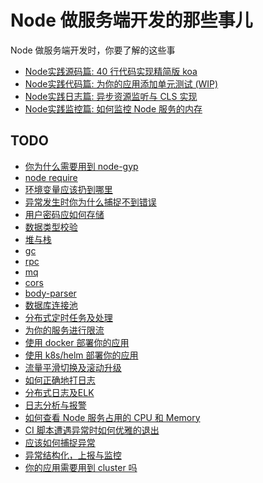 # Node 做服务端开发的那些事儿

Node 做服务端开发时，你要了解的这些事

+ [Node实践源码篇: 40 行代码实现精简版 koa](./koa.md)
+ [Node实践代码篇: 为你的应用添加单元测试 (WIP)](./test.md)
+ [Node实践日志篇: 异步资源监听与 CLS 实现](./cls.md)
+ [Node实践监控篇: 如何监控 Node 服务的内存](./mem.md)


## TODO

+ [你为什么需要用到 node-gyp](./gyp.md)
+ [node require]()
+ [环境变量应该扔到哪里]()
+ [异常发生时你为什么捕捉不到错误]()
+ [用户密码应如何存储]()
+ [数据类型校验]()
+ [堆与栈]()
+ [gc]()
+ [rpc]()
+ [mq]()
+ [cors]()
+ [body-parser]()
+ [数据库连接池]()
+ [分布式定时任务及处理](./cron.md)
+ [为你的服务进行限流](./rate-limit.md)
+ [使用 docker 部署你的应用](./docker.md)
+ [使用 k8s/helm 部署你的应用](./k8s.md)
+ [流量平滑切换及滚动升级](./roll-update.md)
+ [如何正确地打日志](./log.md)
+ [分布式日志及ELK]()
+ [日志分析与报警]()
+ [如何查看 Node 服务占用的 CPU 和 Memory]()
+ [CI 脚本遭遇异常时如何优雅的退出]()
+ [应该如何捕捉异常]()
+ [异常结构化，上报与监控]()
+ [你的应用需要用到 cluster 吗]()
